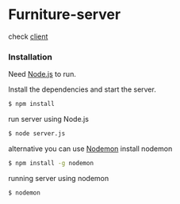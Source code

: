 # Furniture-server

check [client](https://github.com/mnashrullah/furniture-client)

### Installation

Need [Node.js](https://nodejs.org/) to run.

Install the dependencies and start the server.

```sh
$ npm install
```

run server using Node.js
```sh
$ node server.js
```

alternative you can use [Nodemon](https://www.npmjs.com/package/nodemon) 
install nodemon
```sh
$ npm install -g nodemon
```
running server using nodemon
```
$ nodemon
```